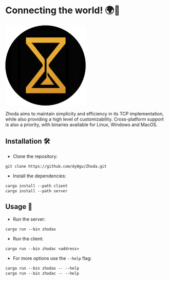 # Connecting the world! 🌍📩

![logo](logo.png)

Zhoda aims to maintain simplicity and efficiency in its TCP implementation, while also providing a high level of customizability. Cross-platform support is also a priority, with binaries available for Linux, Windows and MacOS.

## Installation 🛠️

- Clone the repository:

```shell
git clone https://github.com/dy0gu/Zhoda.git
```

- Install the dependencies:

```shell
cargo install --path client
cargo install --path server
```

## Usage 🔷

- Run the server:

```shell
cargo run --bin zhodas
```

- Run the client:

```shell
cargo run --bin zhodac <address>
```

- For more options use the `--help` flag:

```shell
cargo run --bin zhodas -- --help
cargo run --bin zhodac -- --help
```
